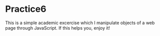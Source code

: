 # Practice6
This is a simple academic excercise which I manipulate objects of a web page through JavaScript.
If this helps you, enjoy it!
